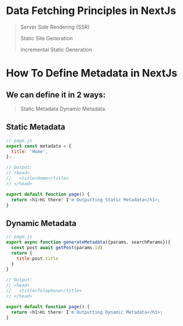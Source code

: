 # Data Fetching Principles in NextJs

> Server Side Rendering (SSR)
>
> Static Site Generation
>
> Incremental Static Generation

# How To Define Metadata in NextJs

## We can define it in 2 ways:

> Static Metadata
> Dynamic Metadata

## Static Metadata

```js
// page.js
export const metadata = {
  title: 'Home',
};

// Output:
// <head>
//   <title>Home</title>
// </head>

export default function page() {
  return <h1>Hi there! I'm Outputting Static Metadata</h1>;
}
```

## Dynamic Metadata

```js
// page.js
export async function generateMetadata({params, searchParams}){
  const post await getPost(params.id)
  return {
    title:post.title
  }
}

// Output:
// <head>
//   <title>Telephone</title>
// </head>

export default function page() {
  return <h1>Hi there! I'm Outputting Dynamic Metadata</h1>;
}

```
